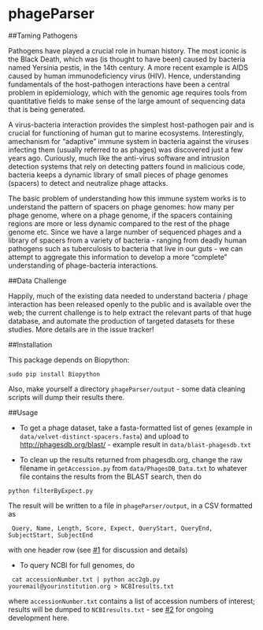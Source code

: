 phageParser
===========

##Taming Pathogens

Pathogens have played a crucial role in human history. The most iconic is the  Black Death, which was (is thought to have been) caused by bacteria named Yersinia pestis, in the 14th century. A more recent example is AIDS caused by human immunodeficiency virus (HIV). Hence, understanding fundamentals of the host-pathogen interactions have been a central problem in epidemiology, which with the genomic age requires tools from quantitative fields to make sense of the large amount of sequencing data that is being generated.  

A virus-bacteria interaction provides the simplest host-pathogen pair and is crucial for functioning of human gut to marine ecosystems. Interestingly, amechanism for “adaptive” immune system in bacteria against the viruses infecting them (usually referred to as phages) was discovered just a few years ago. Curiously, much like the anti-virus software and intrusion detection systems that rely on detecting patters found in malicious code, bacteria keeps a dynamic library of small pieces of phage genomes (spacers) to detect and neutralize phage attacks.  

The basic problem of understanding how this immune system works is to understand the pattern of spacers on phage genomes: how many per phage genome, where on a phage genome, if the spacers containing regions are more or less dynamic compared to the rest of the phage genome etc. Since we have a large number of sequenced phages and a library of spacers from a variety of bacteria - ranging from deadly human pathogens such as tuberculosis to bacteria that live in our guts - we can attempt to aggregate this information to develop a more “complete” understanding of phage-bacteria interactions.

##Data Challenge

Happily, much of the existing data needed to understand bacteria / phage interaction has been released openly to the public and is available over the web; the current challenge is to help extract the relevant parts of that huge database, and automate the production of targeted datasets for these studies.  More details are in the issue tracker!

##Installation

This package depends on Biopython:

```
sudo pip install Biopython
```

Also, make yourself a directory `phageParser/output` - some data cleaning scripts will dump their results there.

##Usage

 - To get a phage dataset, take a fasta-formatted list of genes (example in `data/velvet-distinct-spacers.fasta`) and upload to http://phagesdb.org/blast/ - example result in `data/blast-phagesdb.txt`

 - To clean up the results returned from phagesdb.org, change the raw filename in `getAccession.py` from `data/PhagesDB_Data.txt` to whatever file contains the results from the BLAST search, then do

 `python filterByExpect.py`

 The result will be written to a file in `phageParser/output`, in a CSV formatted as
```
 Query, Name, Length, Score, Expect, QueryStart, QueryEnd, SubjectStart, SubjectEnd
```

 with one header row (see [#1](https://github.com/goyalsid/phageParser/issues/1) for discussion and details)

 - To query NCBI for full genomes, do
```
 cat accessionNumber.txt | python acc2gb.py youremail@yourinstitution.org > NCBIresults.txt
```
 where `accessionNumber.txt` contains a list of accession numbers of interest; results will be dumped to `NCBIresults.txt` - see [#2](https://github.com/goyalsid/phageParser/issues/2) for ongoing development here. 
